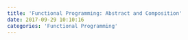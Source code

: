 ```yaml
---
title: 'Functional Programming: Abstract and Composition'
date: 2017-09-29 10:10:16
categories: 'Functional Programming'
---
```

